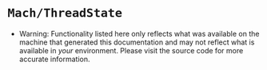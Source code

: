 # ``Mach/ThreadState``

- Warning: Functionality listed here only reflects what was available on the machine that generated this documentation and may not reflect what is available in *your* environment. Please visit the source code for more accurate information.